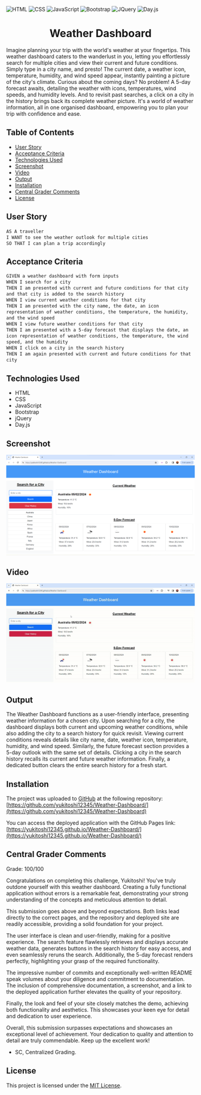 ![HTML](https://img.shields.io/badge/HTML-blue) ![CSS](https://img.shields.io/badge/CSS-red) ![JavaScript](https://img.shields.io/badge/JavaScript-yellow) ![Bootstrap](https://img.shields.io/badge/Bootstrap-purple) ![JQuery](https://img.shields.io/badge/JQuery-green) ![Day.js](https://img.shields.io/badge/Day.js-orange)

<h1 align = "center"> Weather Dashboard </h1>
Imagine planning your trip with the world's weather at your fingertips. This weather dashboard caters to the wanderlust in you, letting you effortlessly search for multiple cities and view their current and future conditions. Simply type in a city name, and presto! The current date, a weather icon, temperature, humidity, and wind speed appear, instantly painting a picture of the city's climate. Curious about the coming days? No problem! A 5-day forecast awaits, detailing the weather with icons, temperatures, wind speeds, and humidity levels. And to revisit past searches, a click on a city in the history brings back its complete weather picture. It's a world of weather information, all in one organised dashboard, empowering you to plan your trip with confidence and ease.

## Table of Contents
- [User Story](#user-story)
- [Acceptance Criteria](#acceptance-criteria)
- [Technologies Used](#technologies-used)
- [Screenshot](#screenshot)
- [Video](#video)
- [Output](#output)
- [Installation](#installation)
- [Central Grader Comments](#central-grader-comments)
- [License](#license)


## User Story
```
AS A traveller
I WANT to see the weather outlook for multiple cities
SO THAT I can plan a trip accordingly
```

## Acceptance Criteria
```
GIVEN a weather dashboard with form inputs
WHEN I search for a city
THEN I am presented with current and future conditions for that city and that city is added to the search history
WHEN I view current weather conditions for that city
THEN I am presented with the city name, the date, an icon representation of weather conditions, the temperature, the humidity, and the wind speed
WHEN I view future weather conditions for that city
THEN I am presented with a 5-day forecast that displays the date, an icon representation of weather conditions, the temperature, the wind speed, and the humidity
WHEN I click on a city in the search history
THEN I am again presented with current and future conditions for that city
```

## Technologies Used
- HTML
- CSS
- JavaScript
- Bootstrap 
- jQuery
- Day.js

## Screenshot
![](./assets/images/screenshot.png)


## Video
![](./assets/videos/screenrecord.gif)

## Output
The Weather Dashboard functions as a user-friendly interface, presenting weather information for a chosen city. Upon searching for a city, the dashboard displays both current and upcoming weather conditions, while also adding the city to a search history for quick revisit. Viewing current conditions reveals details like city name, date, weather icon, temperature, humidity, and wind speed. Similarly, the future forecast section provides a 5-day outlook with the same set of details. Clicking a city in the search history recalls its current and future weather information. Finally, a dedicated button clears the entire search history for a fresh start. 

## Installation
The project was uploaded to [GitHub](https://github.com/) at the following repository:
[https://github.com/yukitoshi12345/Weather-Dashboard/](https://github.com/yukitoshi12345/Weather-Dashboard)

You can access the deployed application with the GitHub Pages link:
[https://yukitoshi12345.github.io/Weather-Dashboard/](https://yukitoshi12345.github.io/Weather-Dashboard/)

## Central Grader Comments
Grade: 100/100

Congratulations on completing this challenge, Yukitoshi! You've truly outdone yourself with this weather dashboard. Creating a fully functional application without errors is a remarkable feat, demonstrating your strong understanding of the concepts and meticulous attention to detail.

This submission goes above and beyond expectations. Both links lead directly to the correct pages, and the repository and deployed site are readily accessible, providing a solid foundation for your project.

The user interface is clean and user-friendly, making for a positive experience. The search feature flawlessly retrieves and displays accurate weather data, generates buttons in the search history for easy access, and even seamlessly reruns the search. Additionally, the 5-day forecast renders perfectly, highlighting your grasp of the required functionality.

The impressive number of commits and exceptionally well-written README speak volumes about your diligence and commitment to documentation. The inclusion of comprehensive documentation, a screenshot, and a link to the deployed application further elevates the quality of your repository.

Finally, the look and feel of your site closely matches the demo, achieving both functionality and aesthetics. This showcases your keen eye for detail and dedication to user experience.

Overall, this submission surpasses expectations and showcases an exceptional level of achievement. Your dedication to quality and attention to detail are truly commendable. Keep up the excellent work!

- SC, Centralized Grading.

## License
This project is licensed under the [MIT License](https://github.com/Yukitoshi12345/Weather-Dashboard/blob/main/LICENSE).